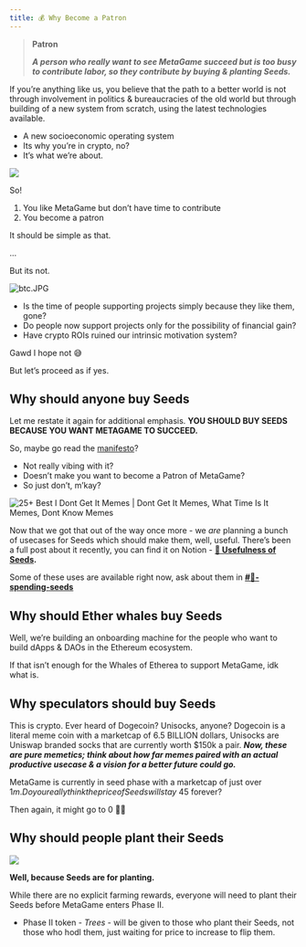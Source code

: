 ```yaml
---
title: 💰 Why Become a Patron
---
```


> **Patron**
> 
> _**A person who really want to see MetaGame succeed but is too busy to contribute labor, so they contribute by buying & planting Seeds.**_

If you’re anything like us, you believe that the path to a better world is not through involvement in politics & bureaucracies of the old world but through building of a new system from scratch, using the latest technologies available.

-   A new socioeconomic operating system
-   Its why you’re in crypto, no?
-   It’s what we’re about.
    

![](https://cdn.substack.com/image/fetch/w_1456,c_limit,f_auto,q_auto:good,fl_progressive:steep/https%3A%2F%2Fbucketeer-e05bbc84-baa3-437e-9518-adb32be77984.s3.amazonaws.com%2Fpublic%2Fimages%2F948450a4-c4cc-4a28-b3ba-97ad76d30b8a_1310x265.png)

So!

1.  You like MetaGame but don’t have time to contribute
2.  You become a patron

It should be simple as that.

…

But its not.

![btc.JPG](https://cdn.substack.com/image/fetch/w_1456,c_limit,f_auto,q_auto:good,fl_progressive:steep/https%3A%2F%2Fbucketeer-e05bbc84-baa3-437e-9518-adb32be77984.s3.amazonaws.com%2Fpublic%2Fimages%2F9e37d909-1a9d-439b-bb10-12133653ca3e_556x590.jpeg)

-   Is the time of people supporting projects simply because they like them, gone?
-   Do people now support projects only for the possibility of financial gain?
-   Have crypto ROIs ruined our intrinsic motivation system?
    

Gawd I hope not 😅

But let’s proceed as if yes.

## Why should anyone buy Seeds

Let me restate it again for additional emphasis. **YOU SHOULD BUY SEEDS BECAUSE YOU WANT METAGAME TO SUCCEED.**

So, maybe go read the [manifesto](https://wiki.metagame.wtf/docs/wtf-is-metagame/metafam-way)?

-   Not really vibing with it?
-   Doesn’t make you want to become a Patron of MetaGame?
-   So just don’t, m’kay?
    

![25+ Best I Dont Get It Memes | Dont Get It Memes, What Time Is It Memes,  Dont Know Memes](https://cdn.substack.com/image/fetch/w_1456,c_limit,f_auto,q_auto:good,fl_progressive:steep/https%3A%2F%2Fbucketeer-e05bbc84-baa3-437e-9518-adb32be77984.s3.amazonaws.com%2Fpublic%2Fimages%2F23b7f135-b532-408b-8095-09b0dceb3faa_200x202.png)

Now that we got that out of the way once more - we _are_ planning a bunch of usecases for Seeds which should make them, well, useful. There’s been a full post about it recently, you can find it on Notion - **[🌱 Usefulness of Seeds](https://www.notion.so/Usefulness-of-Seeds-56358863654746738052ab2e1a8fdade).**

Some of these uses are available right now, ask about them in **[#💸-spending-seeds](https://discord.gg/cBq5Md6KTU)**

## Why should Ether whales buy Seeds

Well, we’re building an onboarding machine for the people who want to build dApps & DAOs in the Ethereum ecosystem.

If that isn’t enough for the Whales of Etherea to support MetaGame, idk what is.

## Why speculators should buy Seeds

This is crypto. Ever heard of Dogecoin? Unisocks, anyone? Dogecoin is a literal meme coin with a marketcap of 6.5 BILLION dollars, Unisocks are Uniswap branded socks that are currently worth $150k a pair. _**Now, these are pure memetics; think about how far memes paired with an actual productive usecase & a vision for a better future could go.**_

MetaGame is currently in seed phase with a marketcap of just over $1m. Do you really think the price of Seeds will stay ~$45 forever?

Then again, it might go to 0 🤷‍♂️

## Why should people plant their Seeds

![](https://cdn.substack.com/image/fetch/w_1456,c_limit,f_auto,q_auto:good,fl_progressive:steep/https%3A%2F%2Fbucketeer-e05bbc84-baa3-437e-9518-adb32be77984.s3.amazonaws.com%2Fpublic%2Fimages%2F07e25e26-3ae5-404e-9dd5-8018538dccea_487x284.png)

**Well, because Seeds are for planting.**

While there are no explicit farming rewards, everyone will need to plant their Seeds before MetaGame enters Phase II.

-   Phase II token - _Trees_ - will be given to those who plant their Seeds, not those who hodl them, just waiting for price to increase to flip them.
